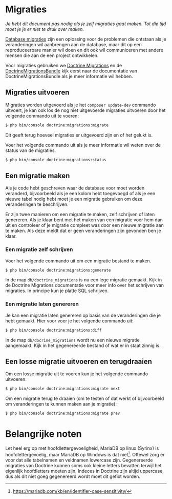 # Migraties

*Je hebt dit document pas nodig als je zelf migraties gaat maken. Tot die tijd moet je je er niet te druk over maken.*

[Database migraties](https://en.wikipedia.org/wiki/Schema_migration) zijn een oplossing voor de problemen die ontstaan als je veranderingen wil aanbrengen aan de database, maar dit op een reproduceerbare manier wil doen en dit ook wil communiceren met andere mensen die aan de een project ontwikkelen.

Voor migraties gebruiken we [Doctrine Migrations](https://www.doctrine-project.org/projects/doctrine-migrations/en/2.2/index.html) en de [DoctrineMigrationsBundle](https://symfony.com/doc/2.2.x/bundles/DoctrineMigrationsBundle/index.html) kijk eerst naar de documentatie van DoctrineMigrationsBundle als je meer informatie wil hebben.


## Migraties uitvoeren

Migraties worden uitgevoerd als je het `composer update-dev` commando uitvoert, je kan ook los de nog niet uitgevoerde migraties uitvoeren door het volgende commando uit te voeren:

```bash
$ php bin/console doctrine:migrations:migrate
```

Dit geeft terug hoeveel migraties er uitgevoerd zijn en of het gelukt is.

Voer het volgende commando uit als je meer informatie wil weten over de status van de migraties.

```bash
$ php bin/console doctrine:migrations:status
```

## Een migratie maken

Als je code hebt geschreven waar de database voor moet worden veranderd, bijvoorbeeld als je een kolom hebt toegevoegd of als je een nieuwe tabel nodig hebt moet je een migratie gebruiken om deze veranderingen te beschrijven.

Er zijn twee manieren om een migratie te maken, zelf schrijven of laten genereren. Als je klaar bent met het maken van een migratie voer hem dan uit en controleer of je migratie compleet was door een nieuwe migratie aan te maken. Als deze meldt dat er geen veranderingen zijn gevonden ben je klaar.

### Een migratie zelf schrijven

Voer het volgende commando uit om een migratie bestand te maken.

```bash
$ php bin/console doctrine:migrations:generate
```

In de map `db/doctrine_migrations` is nu een lege migratie gemaakt. Kijk in de Doctrine Migrations documentatie voor meer info over het schrijven van migraties. In principe kun je platte SQL schrijven.

### Een migratie laten genereren


Je kan een migratie laten genereren op basis van de veranderingen die je hebt gemaakt. Hier voor voer je het volgende commando uit:

```bash
$ php bin/console doctrine:migrations:diff
```

In de map `db/docrine_migrations` wordt nu een nieuwe migratie aangemaakt. Kijk in het gegenereerde bestand of wat er in staat zinnig is.

## Een losse migratie uitvoeren en terugdraaien

Om een losse migratie uit te voeren kun je het volgende commando uitvoeren.

```bash
$ php bin/console doctrine:migrations:migrate next
```

Om een migratie terug te draaien (om te testen of dat werkt of bijvoorbeeld om veranderingen te kunnen maken aan je migratie):

```bash
$ php bin/console doctrine:migrations:migrate prev
```

# Belangrijke noten

Let heel erg op met hoofdlettergevoeligheid, MariaDB op linux (Syrinx) is hoofdlettergevoelig, maar MariaDB op Windows is dat niet[^case_sensitive_mariadb]. Oftewel zorg er voor dat alle tabelnamen en veldnamen lowercase zijn. Gegenereerde migraties van Doctrine kunnen soms ook kleine letters bevatten terwijl het eigenlijk hoofdletters moeten zijn. Indeces in Doctrine zijn altijd uppercase, dus als dit niet goeg gegenereerd wordt moet dit gefixt worden.

[^case_sensitive_mariadb]: https://mariadb.com/kb/en/identifier-case-sensitivity/
